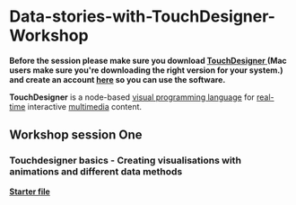 # Data-stories-with-TouchDesigner-Workshop

**Before the session please make sure you download [TouchDesigner ](https://derivative.ca/download) (Mac users make sure you're downloading the right version for your system.) and create an account [here](https://derivative.ca/user/register) so you can use the software.**


**TouchDesigner** is a node-based [visual programming language](https://en.wikipedia.org/wiki/Visual_programming_language "Visual programming language") for [real-time](https://en.wikipedia.org/wiki/Real-time_rendering "Real-time rendering") interactive [multimedia](https://en.wikipedia.org/wiki/Multimedia "Multimedia") content.



## Workshop session One
### Touchdesigner basics - Creating visualisations with animations and different data methods

[**Starter file**](https://arc.net/l/quote/qkblljgd)
